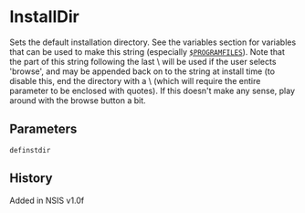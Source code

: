 # InstallDir

Sets the default installation directory. See the variables section for variables that can be used to make this string (especially [`$PROGRAMFILES`][1]). Note that the part of this string following the last \ will be used if the user selects 'browse', and may be appended back on to the string at install time (to disable this, end the directory with a \ (which will require the entire parameter to be enclosed with quotes). If this doesn't make any sense, play around with the browse button a bit.

## Parameters

    definstdir

## History

Added in NSIS v1.0f

[1]: ../Variables/PROGRAMFILES.md